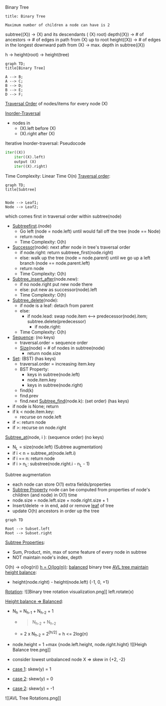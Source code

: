 Binary Tree

```ad-note
title: Binary Tree

Maximum number of children a node can have is 2
```

subtree((X)) -> (X) and its descendants ( (X) root)
depth((X)) -> # of ancestors -> # of edges in path from (X) up to root
height((X)) -> # of edges in the longest downward path from (X) -> max. depth in subtree((X))

h -> height(root) -> height(tree)

```mermaid 
graph TD;
title[Binary Tree]

A --> B;
A --> C;
B --> D;
B --> E;
D --> F;

```

<u>Traversal Order</u> of nodes/items
for every node (X)

<u>Inorder-Traversal</u>
- nodes in
	- (X).left before (X)        
	- (X).right after (X)

Iterative Inorder-traversal: Pseudocode  
```python
iter((X))
	iter((X).left)
	output (X)
	iter((X).right)
```
Time Complexity: Linear Time O(n)
<u>Traversal order</u>:


```mermaid 
graph TD;
title[Subtree]


Node --> Leaf1;
Node --> Leaf2;

```

which comes first in traversal order within subtree(node)
- <u>Subtreefirst</u>.(node)
	- Go left  (node = node.left) until would fall off the tree (node == Node)
	- return node
	- Time Complexity: O(h)
- <u>Successor</u>(node): next after node in tree's traversal order 
	- if node.right: return subtreee_first(node.right)
	- else: walk up the tree (node = node.parent) until we go up a left branch (node == node.parent.left)
	- return node
	- Time Complexity: O(h)
- <u>Subtree_insert_after</u>(node.new):
	- if no node.right put new node there
	- else: put new as successor(node).left
	- Time Complexity: O(h)
- <u>Subtree_delete</u>(node): 
	- if node is a leaf: detach from parent
	- else: 
		- if node.lead:  swap node.item <--> predecessor(node).item; subtree.delete(predecessor)
			- if  node.right:
	- Time Complexity: O(h)
- <u>Sequence</u>:  (no keys)
	- traversal.order = sequence order 
	- <u>Size</u>(node) = # of nodes in subtree(node)
		- return node.size
- <u>Set</u>: (BST) (has keys)
	- traversal.order = increasing item.key
	- BST Property:
		- keys in subtree(node.left)
		- node.item.key 
		- keys in subtree(node.right)
	- find(k)
	- find.prev
	- find.next
<u>Subtree_find</u>(node.k): (set order) (has keys)
- if node is None; return 
- if k < node.item.key:
	- recurse on node.left
- if =: return node 
- if >: recurse on node.right

<u>Subtree_at</u>(node, i ): (sequence order) (no keys)
- N<sub>L</sub> = size(node.left) (Subtree augmentation)
- if i < n = subtree_at(node.left.i)
- if i == n: return node
- if i > n<sub>L</sub>: substree(node.right.i - n<sub>L</sub> - 1)


Subtree augmentation
- each node can store O(1) extra fields/properties 
- <u>Subtree Property</u> node can be computed from properties of node's children (and node) in O(1) time
- node.size = node.left.size + node.right.size + 1 
- Insert/delete -> in end, add or remove <u>leaf</u> of tree
- update O(h) ancestors in order up the tree

```mermaid
graph TD

Root --> Subset.left
Root --> Subset.right

```

<u>Subtree Properties</u>:
- Sum, Product, min, max  of some feature of every node in subtree
- NOT maintain node's index, depth 

O(h) -> o(log(n))
<u>h = O(log(n))</u>: <u>balanced</u> binary tree
<u>AVL tree maintain</u>
<u>height balance</u>: 
- height(node.right) - height(node.left) {-1, 0, +1}


<u>Rotation</u>: 
![[Binary tree rotation visualization.png]]
left.rotate(x)

<u>Height balance => Balanced</u>:
- N<sub>h</sub>  = N<sub>h-1</sub> + N<sub>h-2</sub> + 1
	- >N<sub>h-2</sub>  + N<sub>h-2</sub> 
	-  = 2 x N<sub>h-2</sub>  = 2<sup>[h/2]</sup> = h <= 2log(n)
- node.height = 1 +max {node.left.height, node.right.hight}
![[Heigh Balance tree.png]]

- consider lowest unbalanced node X => skew in {+2, -2}
- <u>case 1</u>: skew(y) = 1
- <u>case  2</u>: skew(y) = 0
- <u>case  2</u>: skew(y) = -1


![[AVL Tree Rotations.png]]
